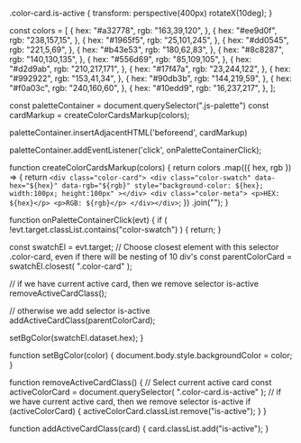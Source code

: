 <!-- Создали разметку, дали цвета, выбираем один цвет, закращиваем фон. -->

 <div class="palette js-palette" style="display: flex; flex-wrap: wrap; gap: 10px;"></div>


.color-card.is-active {
    transform: perspective(400px) rotateX(10deg);
}




const colors = [
  {
    hex: "#a32778",
    rgb: "163,39,120",
  },
  {
    hex: "#ee9d0f",
    rgb: "238,157,15",
  },
  {
    hex: "#1965f5",
    rgb: "25,101,245",
  },
  {
    hex: "#dd0545",
    rgb: "221,5,69",
  },
  {
    hex: "#b43e53",
    rgb: "180,62,83",
  },
  {
    hex: "#8c8287",
    rgb: "140,130,135",
  },
  {
    hex: "#556d69",
    rgb: "85,109,105",
  },
  {
    hex: "#d2d9ab",
    rgb: "210,217,171",
  },
  {
    hex: "#17f47a",
    rgb: "23,244,122",
  },
  {
    hex: "#992922",
    rgb: "153,41,34",
  },
  {
    hex: "#90db3b",
    rgb: "144,219,59",
  },
  {
    hex: "#f0a03c",
    rgb: "240,160,60",
  },
  {
    hex: "#10edd9",
    rgb: "16,237,217",
  },
];

const paletteContainer = document.querySelector(".js-palette")
const cardMarkup = createColorCardsMarkup(colors);

paletteContainer.insertAdjacentHTML('beforeend', cardMarkup)

paletteContainer.addEventListener('click', onPaletteContainerClick);


function createColorCardsMarkup(colors) {
  return colors
    .map(({ hex, rgb }) => {
      return `<div class="color-card">
      <div
        class="color-swatch"
        data-hex="${hex}"
        data-rgb="${rgb}"
        style="background-color: ${hex}; width:100px; height:100px"
      ></div>
      <div class="color-meta">
        <p>HEX: ${hex}</p>
        <p>RGB: ${rgb}</p>
      </div></div>`;
    })
    .join("");
}

function onPaletteContainerClick(evt) {
  if (
    !evt.target.classList.contains("color-swatch")
  ) {
    return;
  }

  const swatchEl = evt.target;
  // Choose closest element with this selector .color-card, even if there will be nesting of 10 div's
  const parentColorCard = swatchEl.closest(
    ".color-card"
  );

  // if we have current active card, then we remove selector is-active
  removeActiveCardClass();

  // otherwise we add selector is-active
  addActiveCardClass(parentColorCard);

  setBgColor(swatchEl.dataset.hex);
}

function setBgColor(color) {
  document.body.style.backgroundColor = color;
}

function removeActiveCardClass() {
  // Select current active card
  const activeColorCard = document.querySelector(
    ".color-card.is-active"
  );
  // if we have current active card, then we remove selector is-active
  if (activeColorCard) {
    activeColorCard.classList.remove("is-active");
  }
}

function addActiveCardClass(card) {
  card.classList.add("is-active");
}